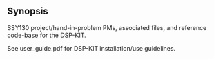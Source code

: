 ## Synopsis

SSY130 project/hand-in-problem PMs, associated files, and reference code-base for the DSP-KIT.

See user_guide.pdf for DSP-KIT installation/use guidelines.
